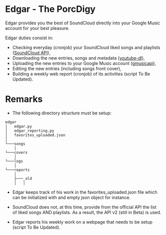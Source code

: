 # Edgar - The PorcDigy

Edgar provides you the best of SoundCloud directly into your Google Music account for your best pleasure.

Edgar duties consist in:
- Checking everyday (cronjob) your SoundCloud liked songs and playlists ([SoundCloud API](https://developers.soundcloud.com/docs/api/guide)),
- Downloading the new entries, songs and metadata ([youtube-dl](https://github.com/rg3/youtube-dl)),
- Uploading the new entries to your Google Music account ([gmusicapi](https://github.com/simon-weber/gmusicapi)),
- Editing the new entries (including songs front cover),
- Building a weekly web report (cronjob) of its activities (script To Be Updated).

# Remarks

- The following directory structure must be setup:
```
edgar
│   edgar.py
│   edgar_reporting.py  
│   favorites_uploaded.json    
│
└───songs
    │
└───covers
    │
└───logs
    │
└───reports
    │
    ├───_old
    │   │
```
- Edgar keeps track of his work in the favorites_uploaded.json file which can be initialized with and empty json object for instance.

- SoundCloud does not, at this time, provide from the official API the list of liked songs AND playlists. As a result, the API v2 (still in Beta) is used.

- Edgar reports his weekly work on a webpage that needs to be setup (script To Be Updated).
